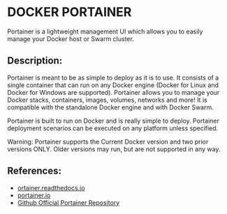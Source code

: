 # DOCKER PORTAINER
Portainer is a lightweight management UI which allows you to easily manage your Docker host or Swarm cluster.

## Description:
Portainer is meant to be as simple to deploy as it is to use. It consists of a single container that can run on any Docker engine (Docker for Linux and Docker for Windows are supported). Portainer allows you to manage your Docker stacks, containers, images, volumes, networks and more! It is compatible with the standalone Docker engine and with Docker Swarm.

Portainer is built to run on Docker and is really simple to deploy. Portainer deployment scenarios can be executed on any platform unless specified.

Warning: Portainer supports the Current Docker version and two prior versions ONLY. Older versions may run, but are not supported in any way.

## References:
- [ortainer.readthedocs.io](https://portainer.readthedocs.io/en/stable/deployment.html)
- [portainer.io](https://www.portainer.io/)
- [Github Official Portainer Repository](https://github.com/portainer/portainer)
